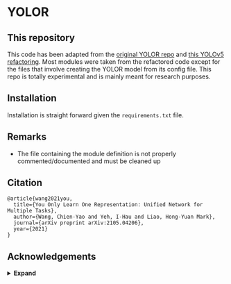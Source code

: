 # YOLOR
## This repository
This code has been adapted from the [original YOLOR repo](https://github.com/WongKinYiu/yolor) and 
[this YOLOv5 refactoring](https://github.com/j-marple-dev/AYolov2). Most modules were taken from the refactored 
code except for the files that involve creating the YOLOR model from its config file. This repo is totally 
experimental and is mainly meant for research purposes.   
 

## Installation
Installation is straight forward given the ```requirements.txt``` file.

## Remarks
- The file containing the module definition is not properly commented/documented and must be cleaned up

## Citation

```
@article{wang2021you,
  title={You Only Learn One Representation: Unified Network for Multiple Tasks},
  author={Wang, Chien-Yao and Yeh, I-Hau and Liao, Hong-Yuan Mark},
  journal={arXiv preprint arXiv:2105.04206},
  year={2021}
}
```

## Acknowledgements

<details><summary> <b>Expand</b> </summary>

* [https://github.com/AlexeyAB/darknet](https://github.com/AlexeyAB/darknet)
* [https://github.com/WongKinYiu/PyTorch_YOLOv4](https://github.com/WongKinYiu/PyTorch_YOLOv4)
* [https://github.com/WongKinYiu/ScaledYOLOv4](https://github.com/WongKinYiu/ScaledYOLOv4)
* [https://github.com/ultralytics/yolov3](https://github.com/ultralytics/yolov3)
* [https://github.com/ultralytics/yolov5](https://github.com/ultralytics/yolov5)

</details>
